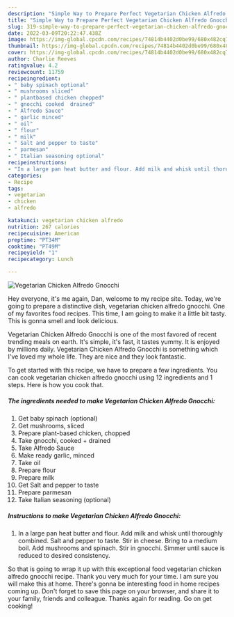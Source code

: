 ```yaml
---
description: "Simple Way to Prepare Perfect Vegetarian Chicken Alfredo Gnocchi"
title: "Simple Way to Prepare Perfect Vegetarian Chicken Alfredo Gnocchi"
slug: 319-simple-way-to-prepare-perfect-vegetarian-chicken-alfredo-gnocchi
date: 2022-03-09T20:22:47.438Z
image: https://img-global.cpcdn.com/recipes/74814b4402d0be99/680x482cq70/vegetarian-chicken-alfredo-gnocchi-recipe-main-photo.jpg
thumbnail: https://img-global.cpcdn.com/recipes/74814b4402d0be99/680x482cq70/vegetarian-chicken-alfredo-gnocchi-recipe-main-photo.jpg
cover: https://img-global.cpcdn.com/recipes/74814b4402d0be99/680x482cq70/vegetarian-chicken-alfredo-gnocchi-recipe-main-photo.jpg
author: Charlie Reeves
ratingvalue: 4.2
reviewcount: 11759
recipeingredient:
- " baby spinach optional"
- " mushrooms sliced"
- " plantbased chicken chopped"
- " gnocchi cooked  drained"
- " Alfredo Sauce"
- " garlic minced"
- " oil"
- " flour"
- " milk"
- " Salt and pepper to taste"
- " parmesan"
- " Italian seasoning optional"
recipeinstructions:
- "In a large pan heat butter and flour. Add milk and whisk until thoroughly combined. Salt and pepper to taste. Stir in cheese. Bring to a medium boil. Add mushrooms and spinach. Stir in gnocchi. Simmer until sauce is reduced to desired consistency."
categories:
- Recipe
tags:
- vegetarian
- chicken
- alfredo

katakunci: vegetarian chicken alfredo 
nutrition: 267 calories
recipecuisine: American
preptime: "PT34M"
cooktime: "PT49M"
recipeyield: "1"
recipecategory: Lunch

---
```



![Vegetarian Chicken Alfredo Gnocchi](https://img-global.cpcdn.com/recipes/74814b4402d0be99/680x482cq70/vegetarian-chicken-alfredo-gnocchi-recipe-main-photo.jpg)

Hey everyone, it's me again, Dan, welcome to my recipe site. Today, we're going to prepare a distinctive dish, vegetarian chicken alfredo gnocchi. One of my favorites food recipes. This time, I am going to make it a little bit tasty. This is gonna smell and look delicious.

Vegetarian Chicken Alfredo Gnocchi is one of the most favored of recent trending meals on earth. It's simple, it's fast, it tastes yummy. It is enjoyed by millions daily. Vegetarian Chicken Alfredo Gnocchi is something which I've loved my whole life. They are nice and they look fantastic.




To get started with this recipe, we have to prepare a few ingredients. You can cook vegetarian chicken alfredo gnocchi using 12 ingredients and 1 steps. Here is how you cook that.

<!--inarticleads1-->

##### The ingredients needed to make Vegetarian Chicken Alfredo Gnocchi:

1. Get  baby spinach (optional)
1. Get  mushrooms, sliced
1. Prepare  plant-based chicken, chopped
1. Take  gnocchi, cooked + drained
1. Take  Alfredo Sauce
1. Make ready  garlic, minced
1. Take  oil
1. Prepare  flour
1. Prepare  milk
1. Get  Salt and pepper to taste
1. Prepare  parmesan
1. Take  Italian seasoning (optional)




<!--inarticleads2-->

##### Instructions to make Vegetarian Chicken Alfredo Gnocchi:

1. In a large pan heat butter and flour. Add milk and whisk until thoroughly combined. Salt and pepper to taste. Stir in cheese. Bring to a medium boil. Add mushrooms and spinach. Stir in gnocchi. Simmer until sauce is reduced to desired consistency.




So that is going to wrap it up with this exceptional food vegetarian chicken alfredo gnocchi recipe. Thank you very much for your time. I am sure you will make this at home. There's gonna be interesting food in home recipes coming up. Don't forget to save this page on your browser, and share it to your family, friends and colleague. Thanks again for reading. Go on get cooking!
